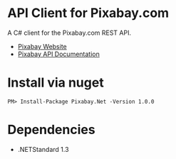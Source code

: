 # API Client for Pixabay.com

A C# client for the Pixabay.com REST API.

- [Pixabay Website](https://pixabay.com/)
- [Pixabay API Documentation](https://pixabay.com/api/docs/)

# Install via nuget

```
PM> Install-Package Pixabay.Net -Version 1.0.0 
```

# Dependencies

- .NETStandard 1.3